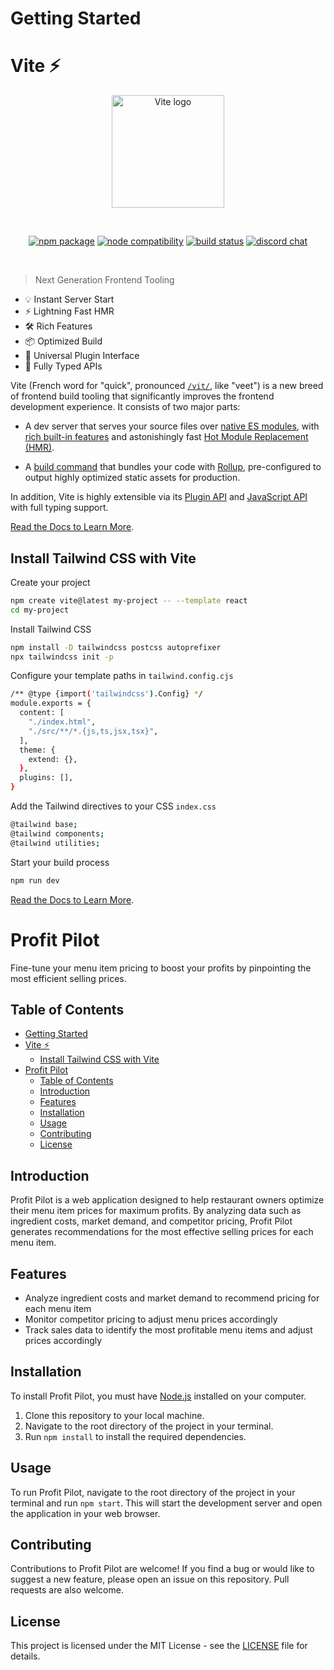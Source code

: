 # Getting Started


# Vite ⚡

<p align="center">
  <a href="https://vitejs.dev" target="_blank" rel="noopener noreferrer">
    <img width="180" src="https://vitejs.dev/logo.svg" alt="Vite logo">
  </a>
</p>
<br/>
<p align="center">
  <a href="https://npmjs.com/package/vite"><img src="https://img.shields.io/npm/v/vite.svg" alt="npm package"></a>
  <a href="https://nodejs.org/en/about/releases/"><img src="https://img.shields.io/node/v/vite.svg" alt="node compatibility"></a>
  <a href="https://github.com/vitejs/vite/actions/workflows/ci.yml"><img src="https://github.com/vitejs/vite/actions/workflows/ci.yml/badge.svg?branch=main" alt="build status"></a>
  <a href="https://chat.vitejs.dev"><img src="https://img.shields.io/badge/chat-discord-blue?style=flat&logo=discord" alt="discord chat"></a>
</p>
<br/>

> Next Generation Frontend Tooling

- 💡 Instant Server Start
- ⚡️ Lightning Fast HMR
- 🛠️ Rich Features
- 📦 Optimized Build
- 🔩 Universal Plugin Interface
- 🔑 Fully Typed APIs

Vite (French word for "quick", pronounced [`/vit/`](https://cdn.jsdelivr.net/gh/vitejs/vite@main/docs/public/vite.mp3), like "veet") is a new breed of frontend build tooling that significantly improves the frontend development experience. It consists of two major parts:

- A dev server that serves your source files over [native ES modules](https://developer.mozilla.org/en-US/docs/Web/JavaScript/Guide/Modules), with [rich built-in features](https://vitejs.dev/guide/features.html) and astonishingly fast [Hot Module Replacement (HMR)](https://vitejs.dev/guide/features.html#hot-module-replacement).

- A [build command](https://vitejs.dev/guide/build.html) that bundles your code with [Rollup](https://rollupjs.org), pre-configured to output highly optimized static assets for production.

In addition, Vite is highly extensible via its [Plugin API](https://vitejs.dev/guide/api-plugin.html) and [JavaScript API](https://vitejs.dev/guide/api-javascript.html) with full typing support.

[Read the Docs to Learn More](https://vitejs.dev).

## Install Tailwind CSS with Vite

Create your project

```bash
npm create vite@latest my-project -- --template react
cd my-project
```

Install Tailwind CSS

```bash
npm install -D tailwindcss postcss autoprefixer
npx tailwindcss init -p
```

Configure your template paths in `tailwind.config.cjs`

```bash
/** @type {import('tailwindcss').Config} */
module.exports = {
  content: [
    "./index.html",
    "./src/**/*.{js,ts,jsx,tsx}",
  ],
  theme: {
    extend: {},
  },
  plugins: [],
}
```

Add the Tailwind directives to your CSS `index.css`

```bash
@tailwind base;
@tailwind components;
@tailwind utilities;
```

Start your build process

```bash
npm run dev
```

[Read the Docs to Learn More](https://tailwindcss.com/docs/guides/vite#react).

# Profit Pilot

Fine-tune your menu item pricing to boost your profits by pinpointing the most efficient selling prices.

## Table of Contents

- [Getting Started](#getting-started)
- [Vite ⚡](#vite-)
  - [Install Tailwind CSS with Vite](#install-tailwind-css-with-vite)
- [Profit Pilot](#profit-pilot)
  - [Table of Contents](#table-of-contents)
  - [Introduction](#introduction)
  - [Features](#features)
  - [Installation](#installation)
  - [Usage](#usage)
  - [Contributing](#contributing)
  - [License](#license)

## Introduction

Profit Pilot is a web application designed to help restaurant owners optimize their menu item prices for maximum profits. By analyzing data such as ingredient costs, market demand, and competitor pricing, Profit Pilot generates recommendations for the most effective selling prices for each menu item.

## Features

- Analyze ingredient costs and market demand to recommend pricing for each menu item
- Monitor competitor pricing to adjust menu prices accordingly
- Track sales data to identify the most profitable menu items and adjust prices accordingly

## Installation

To install Profit Pilot, you must have [Node.js](https://nodejs.org/en/) installed on your computer.

1. Clone this repository to your local machine.
2. Navigate to the root directory of the project in your terminal.
3. Run `npm install` to install the required dependencies.

## Usage

To run Profit Pilot, navigate to the root directory of the project in your terminal and run `npm start`. This will start the development server and open the application in your web browser.

## Contributing

Contributions to Profit Pilot are welcome! If you find a bug or would like to suggest a new feature, please open an issue on this repository. Pull requests are also welcome.

## License

This project is licensed under the MIT License - see the [LICENSE](LICENSE) file for details.
